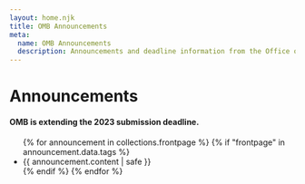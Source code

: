 ```yaml
---
layout: home.njk
title: OMB Announcements
meta:
  name: OMB Announcements
  description: Announcements and deadline information from the Office of Management and Budget.
---
```


# Announcements

<div
  class="usa-summary-box"
  role="region"
  aria-labelledby="summary-box-key-information">
  <div class="usa-summary-box__body">
    <h4 class="usa-summary-box__heading" id="summary-box-key-information">
OMB is extending the 2023 submission deadline.</h4>
    <div class="usa-summary-box__text">
      <ul class="usa-list">
      {% for announcement in collections.frontpage %}
        {% if "frontpage" in announcement.data.tags %}
          <li>{{ announcement.content | safe }}</li>
        {% endif %}
      {% endfor %}
      </ul>
    </div>
  </div>
</div>